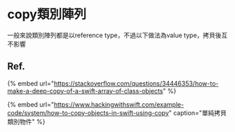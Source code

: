 # copy類別陣列

一般來說類別陣列都是以reference type，不過以下做法為value type，拷貝後互不影響

## Ref.

{% embed url="https://stackoverflow.com/questions/34446353/how-to-make-a-deep-copy-of-a-swift-array-of-class-objects" %}

{% embed url="https://www.hackingwithswift.com/example-code/system/how-to-copy-objects-in-swift-using-copy" caption="單純拷貝類別物件" %}





